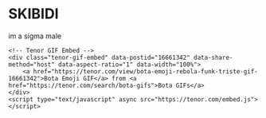 <html lang="en">
<head>
    <meta charset="UTF-8">
    <meta name="viewport" content="width=device-width, initial-scale=1.0">
    <title>skibidi</title>
</head>
<body>
    <h1>SKIBIDI</h1>
    <p>im a sigma male</p>

    <!-- Tenor GIF Embed -->
    <div class="tenor-gif-embed" data-postid="16661342" data-share-method="host" data-aspect-ratio="1" data-width="100%">
        <a href="https://tenor.com/view/bota-emoji-rebola-funk-triste-gif-16661342">Bota Emoji GIF</a> from <a href="https://tenor.com/search/bota-gifs">Bota GIFs</a>
    </div>
    <script type="text/javascript" async src="https://tenor.com/embed.js"></script>
</body>
</html>
